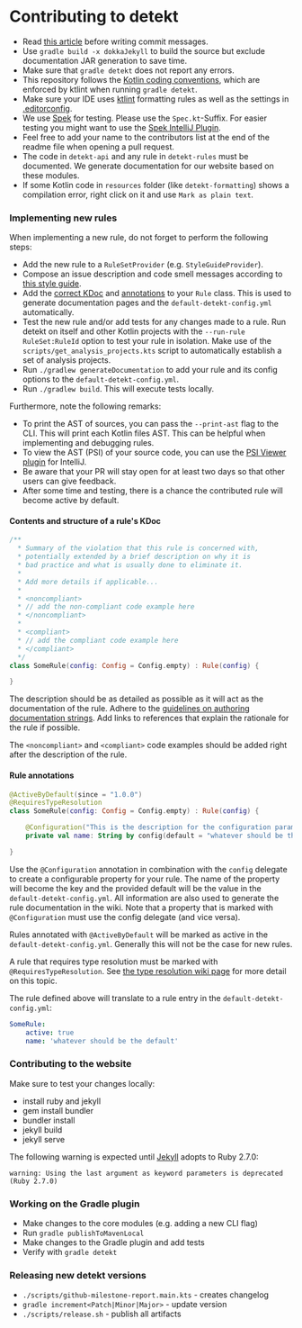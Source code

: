 # Contributing to detekt

- Read [this article](https://chris.beams.io/posts/git-commit/) before writing commit messages.
- Use `gradle build -x dokkaJekyll` to build the source but exclude documentation JAR generation to save time.
- Make sure that `gradle detekt` does not report any errors.
- This repository follows the [Kotlin coding conventions](https://kotlinlang.org/docs/reference/coding-conventions.html),
  which are enforced by ktlint when running `gradle detekt`.
- Make sure your IDE uses [ktlint](https://github.com/pinterest/ktlint) formatting rules as well
  as the settings in [.editorconfig](../.editorconfig).
- We use [Spek](https://github.com/spekframework/spek) for testing. Please use the `Spec.kt`-Suffix.
  For easier testing you might want to use the [Spek IntelliJ Plugin](https://plugins.jetbrains.com/plugin/10915-spek-framework).
- Feel free to add your name to the contributors list at the end of the readme file when opening a pull request.
- The code in `detekt-api` and any rule in `detekt-rules` must be documented. We generate documentation for our website based on these modules.
- If some Kotlin code in `resources` folder (like `detekt-formatting`) shows a compilation error, right click on it and use `Mark as plain text`.

### Implementing new rules

When implementing a new rule, do not forget to perform the following steps:
- Add the new rule to a `RuleSetProvider` (e.g. `StyleGuideProvider`).
- Compose an issue description and code smell messages according to [this style guide](contributing/rule-description-style.md).
- Add the [correct KDoc](#contents-and-structure-of-a-rules-kdoc) and [annotations](#rule-annotations) to your `Rule` class.
  This is used to generate documentation pages and the `default-detekt-config.yml` automatically.
- Test the new rule and/or add tests for any changes made to a rule. Run detekt on itself and other
  Kotlin projects with the `--run-rule RuleSet:RuleId` option to test your rule in isolation. Make use of
  the `scripts/get_analysis_projects.kts` script to automatically establish a set of analysis projects.
- Run `./gradlew generateDocumentation` to add your rule and its config options to the `default-detekt-config.yml`.
- Run `./gradlew build`. This will execute tests locally.

Furthermore, note the following remarks:
- To print the AST of sources, you can pass the `--print-ast` flag to the CLI. This will print each
  Kotlin files AST. This can be helpful when implementing and debugging rules.
- To view the AST (PSI) of your source code, you can use the [PSI Viewer plugin](https://plugins.jetbrains.com/plugin/227-psiviewer) for IntelliJ.
- Be aware that your PR will stay open for at least two days so that other users can give feedback.
- After some time and testing, there is a chance the contributed rule will become active by default.

#### Contents and structure of a rule's KDoc

```kotlin
/**
  * Summary of the violation that this rule is concerned with,
  * potentially extended by a brief description on why it is
  * bad practice and what is usually done to eliminate it.
  *
  * Add more details if applicable...
  *
  * <noncompliant>
  * // add the non-compliant code example here
  * </noncompliant>
  *
  * <compliant>
  * // add the compliant code example here
  * </compliant>
  */
class SomeRule(config: Config = Config.empty) : Rule(config) {

}
```

The description should be as detailed as possible as it will act as the documentation of the rule.
Adhere to the [guidelines on authoring documentation strings](contributing/rule-description-style.md#guidelines-for-documentation-strings).
Add links to references that explain the rationale for the rule if possible.

The `<noncompliant>` and `<compliant>` code examples should be added right after the description of the rule.

#### Rule annotations

```kotlin
@ActiveByDefault(since = "1.0.0")
@RequiresTypeResolution
class SomeRule(config: Config = Config.empty) : Rule(config) {

    @Configuration("This is the description for the configuration parameter below.")
    private val name: String by config(default = "whatever should be the default")

}
```

Use the `@Configuration` annotation in combination with the `config` delegate to create a configurable property for your rule. The name of the property will become the key and the provided default will be the value in the `default-detekt-config.yml`. All information are also used to generate the rule documentation in the wiki. 
Note that a property that is marked with `@Configuration` must use the config delegate (and vice versa).

Rules annotated with `@ActiveByDefault` will be marked as active in the `default-detekt-config.yml`. Generally this will not be the case for new rules.

A rule that requires type resolution must be marked with `@RequiresTypeResolution`. See [the type resolution wiki page](../docs/pages/gettingstarted/type-resolution.md) for more detail on this topic.

The rule defined above will translate to a rule entry in the `default-detekt-config.yml`:
```yml
SomeRule:
    active: true
    name: 'whatever should be the default'
```


### Contributing to the website

Make sure to test your changes locally:

- install ruby and jekyll
- gem install bundler
- bundler install
- jekyll build
- jekyll serve

The following warning is expected until [Jekyll](https://github.com/jekyll/jekyll/issues/7947) adopts to Ruby 2.7.0:

```
warning: Using the last argument as keyword parameters is deprecated (Ruby 2.7.0)
```

### Working on the Gradle plugin

- Make changes to the core modules (e.g. adding a new CLI flag)
- Run `gradle publishToMavenLocal`
- Make changes to the Gradle plugin and add tests
- Verify with `gradle detekt`

### Releasing new detekt versions

- `./scripts/github-milestone-report.main.kts` - creates changelog
- `gradle increment<Patch|Minor|Major>` - update version
- `./scripts/release.sh` - publish all artifacts
